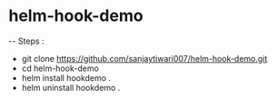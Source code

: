 # helm-hook-demo
-- Steps :
* git clone https://github.com/sanjaytiwari007/helm-hook-demo.git
* cd helm-hook-demo
* helm install hookdemo .
* helm uninstall hookdemo .
